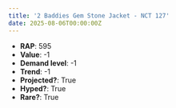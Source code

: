 ```yaml
---
title: '2 Baddies Gem Stone Jacket - NCT 127'
date: 2025-08-06T00:00:00Z
---
```

- **RAP**: 595
- **Value**: -1
- **Demand level**: -1
- **Trend**: -1
- **Projected?**: True
- **Hyped?**: True
- **Rare?**: True
